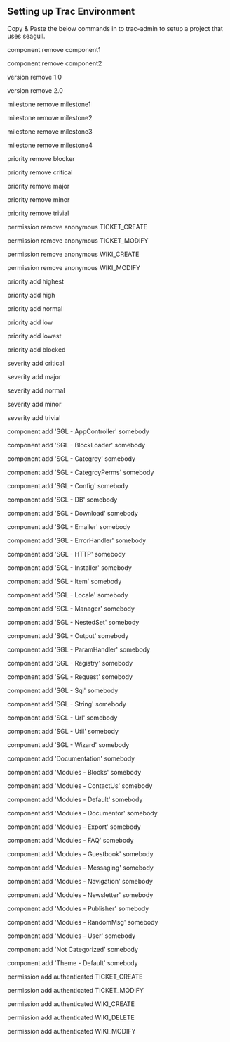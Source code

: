 <!-- Name: Environment/Trac -->
<!-- Version: 2 -->
<!-- Last-Modified: 2006/02/03 19:09:18 -->
<!-- Author: stevenstremciuc -->
## Setting up Trac Environment

Copy & Paste the below commands in to trac-admin to setup a project that uses seagull.


component remove component1

component remove component2

version remove 1.0

version remove 2.0

milestone remove milestone1

milestone remove milestone2

milestone remove milestone3

milestone remove milestone4

priority remove blocker

priority remove critical

priority remove major

priority remove minor

priority remove trivial

permission remove anonymous TICKET_CREATE

permission remove anonymous TICKET_MODIFY

permission remove anonymous WIKI_CREATE

permission remove anonymous WIKI_MODIFY

priority add highest

priority add high

priority add normal

priority add low

priority add lowest

priority add blocked

severity add critical

severity add major

severity add normal

severity add minor

severity add trivial

component add 'SGL - AppController' somebody

component add 'SGL - BlockLoader' somebody

component add 'SGL - Categroy' somebody

component add 'SGL - CategroyPerms' somebody

component add 'SGL - Config' somebody

component add 'SGL - DB' somebody

component add 'SGL - Download' somebody

component add 'SGL - Emailer' somebody

component add 'SGL - ErrorHandler' somebody

component add 'SGL - HTTP' somebody

component add 'SGL - Installer' somebody

component add 'SGL - Item' somebody

component add 'SGL - Locale' somebody

component add 'SGL - Manager' somebody

component add 'SGL - NestedSet' somebody

component add 'SGL - Output' somebody

component add 'SGL - ParamHandler' somebody

component add 'SGL - Registry' somebody

component add 'SGL - Request' somebody

component add 'SGL - Sql' somebody

component add 'SGL - String' somebody

component add 'SGL - Url' somebody

component add 'SGL - Util' somebody

component add 'SGL - Wizard' somebody

component add 'Documentation' somebody

component add 'Modules - Blocks' somebody

component add 'Modules - ContactUs' somebody

component add 'Modules - Default' somebody

component add 'Modules - Documentor' somebody

component add 'Modules - Export' somebody

component add 'Modules - FAQ' somebody

component add 'Modules - Guestbook' somebody

component add 'Modules - Messaging' somebody

component add 'Modules - Navigation' somebody

component add 'Modules - Newsletter' somebody

component add 'Modules - Publisher' somebody

component add 'Modules - RandomMsg' somebody

component add 'Modules - User' somebody

component add 'Not Categorized' somebody

component add 'Theme - Default' somebody

permission add authenticated TICKET_CREATE

permission add authenticated TICKET_MODIFY

permission add authenticated WIKI_CREATE

permission add authenticated WIKI_DELETE

permission add authenticated WIKI_MODIFY 